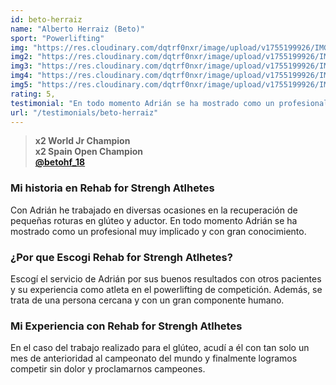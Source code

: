 ```yaml
---
id: beto-herraiz
name: "Alberto Herraiz (Beto)"
sport: "Powerlifting"
img: "https://res.cloudinary.com/dqtrf0nxr/image/upload/v1755199926/IMG_8627_mwbege.webp"
img2: "https://res.cloudinary.com/dqtrf0nxr/image/upload/v1755199926/IMG_8638_mvdlcb.webp"
img3: "https://res.cloudinary.com/dqtrf0nxr/image/upload/v1755199926/IMG_8651_nmf6hm.webp"
img4: "https://res.cloudinary.com/dqtrf0nxr/image/upload/v1755199926/IMG_8657_s7hkau.webp"
img5: "https://res.cloudinary.com/dqtrf0nxr/image/upload/v1755199926/IMG_8625_zlzhbe.webp"
rating: 5,
testimonial: "En todo momento Adrián se ha mostrado como un profesional muy implicado y con gran conocimiento."
url: "/testimonials/beto-herraiz"
---
```



> **x2 World Jr Champion**  
> **x2 Spain Open Champion**  
> [**@betohf_18**](https://www.instagram.com/betohf_18/)

### Mi historia en Rehab for Strengh Atlhetes

Con Adrián he trabajado en diversas ocasiones en la recuperación de pequeñas roturas en glúteo y aductor. En todo momento Adrián se ha mostrado como un profesional muy implicado y con gran conocimiento.

### ¿Por que Escogi Rehab for Strengh Atlhetes?

Escogí el servicio de Adrián por sus buenos resultados con otros pacientes y su experiencia como atleta en el powerlifting de competición. Además, se trata de una persona cercana y con un gran componente humano.

### Mi Experiencia con Rehab for Strengh Atlhetes

 En el caso del trabajo realizado para el glúteo, acudí a él con tan solo un mes de anterioridad al campeonato del mundo y finalmente logramos competir sin dolor y proclamarnos campeones.
